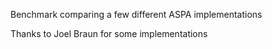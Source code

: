 Benchmark comparing a few different ASPA implementations

Thanks to Joel Braun for some implementations
